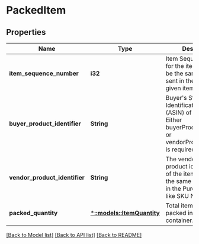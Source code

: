 # PackedItem

## Properties
Name | Type | Description | Notes
------------ | ------------- | ------------- | -------------
**item_sequence_number** | **i32** | Item Sequence Number for the item. This must be the same value as sent in the order for a given item. | [default to null]
**buyer_product_identifier** | **String** | Buyer&#39;s Standard Identification Number (ASIN) of an item. Either buyerProductIdentifier or vendorProductIdentifier is required. | [optional] [default to null]
**vendor_product_identifier** | **String** | The vendor selected product identification of the item. Should be the same as was sent in the Purchase Order, like SKU Number. | [optional] [default to null]
**packed_quantity** | [***::models::ItemQuantity**](ItemQuantity.md) | Total item quantity packed in the container. | [default to null]

[[Back to Model list]](../README.md#documentation-for-models) [[Back to API list]](../README.md#documentation-for-api-endpoints) [[Back to README]](../README.md)


